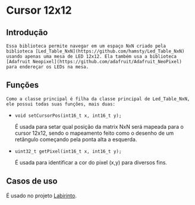 # Cursor 12x12


## Introdução

    Essa biblioteca permite navegar em um espaço NxN criado pela biblioteca [Led_Table_NxN](https://github.com/hamsty/Led_Table_NxN) usando apenas uma mesa de LED 12x12. Ela também usa a biblioteca [Adafruit Neopixel](https://github.com/adafruit/Adafruit_NeoPixel) para endereçar os LEDs na mesa.

## Funções

    Como a classe principal é filha da classe principal de Led_Table_NxN, ele possui todas suas funções, mais duas:

- `void setCursorPos(int16_t x, int16_t y);` 

    É usada para setar qual posição da matrix NxN será mapeada para o cursor 12x12, sendo o mapeamento feito como o desenho de um retângulo começando pela ponta alta a esquerda.

- `uint32_t getPixel(int16_t x, int16_t y);`

    É usada para identificar a cor do pixel (x,y) para diversos fins.

## Casos de uso

É usado no projeto [Labirinto](https://github.com/hamsty/Labirinto/).

